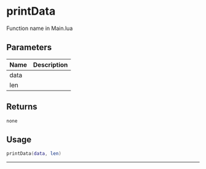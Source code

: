 # printData

Function name in Main.lua

## Parameters

| Name | Description |
| ---- | ----------- |
| data |             |
| len  |             |

## Returns

`none`

## Usage

```lua
printData(data, len)
```

---
